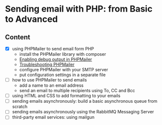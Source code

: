 # Sending email with PHP: from Basic to Advanced

## Content

- [x] using PHPMailer to send email form PHP
  - install the PHPMailer library with composer
  - [Enabling debug output in PHPMailer](https://github.com/PHPMailer/PHPMailer/wiki/Troubleshooting#enabling-debug-output)
  - [Troubleshooting PHPMailer](https://github.com/PHPMailer/PHPMailer/wiki/Troubleshooting)
  - configure PHPMailer with your SMTP server
  - put configuration settings in a separate file
- [ ] how to use PHPMailer to send emails
  - add a name to an email address
  - send an email to multiple recipients using To, CC and Bcc
- [ ] using HTML and CSS to add formatting to your emails
- [ ] sending emails asynchronously: build a basic asynchronous queue from scratch
- [ ] sending emails asynchronously using the RabbitMQ Messaging Server
- [ ] third-party email services: using mailgun